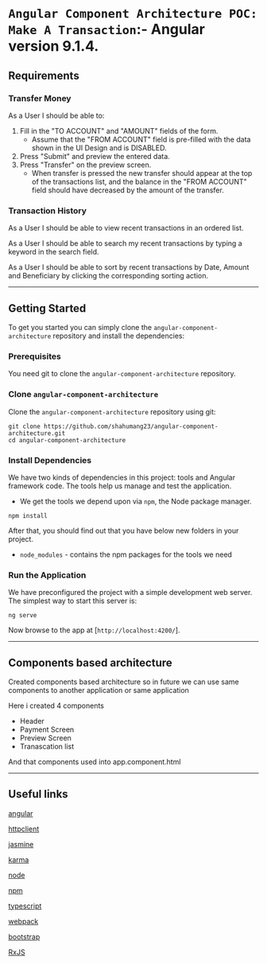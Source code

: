 # `Angular Component Architecture POC: Make A Transaction`:- Angular version 9.1.4.

## Requirements

### Transfer Money

As a User I should be able to:

1. Fill in the "TO ACCOUNT" and "AMOUNT" fields of the form. 
    - Assume that the "FROM ACCOUNT" field is pre-filled with the data shown in the UI Design and is DISABLED.
2. Press "Submit" and preview the entered data.
3. Press "Transfer" on the preview screen. 
    - When transfer is pressed the new transfer should appear at the top of the transactions list, and the balance in the "FROM ACCOUNT" field should have decreased by the amount of the transfer.

### Transaction History

As a User I should be able to view recent transactions in an ordered list.

As a User I should be able to search my recent transactions by typing a keyword in the search field.

As a User I should be able to sort by recent transactions by Date, Amount and Beneficiary by clicking the corresponding sorting action.

***

## Getting Started

To get you started you can simply clone the `angular-component-architecture` repository and install the dependencies:

### Prerequisites

You need git to clone the `angular-component-architecture` repository.

### Clone `angular-component-architecture`

Clone the `angular-component-architecture` repository using git:

```
git clone https://github.com/shahumang23/angular-component-architecture.git
cd angular-component-architecture
```

### Install Dependencies

We have two kinds of dependencies in this project: tools and Angular framework code. The tools help
us manage and test the application.

* We get the tools we depend upon via `npm`, the Node package manager.

```
npm install
```

After that, you should find out that you have
below new folders in your project.

* `node_modules` - contains the npm packages for the tools we need

### Run the Application

We have preconfigured the project with a simple development web server. The simplest way to start
this server is:

```
ng serve
```

Now browse to the app at [`http://localhost:4200/`].

***

## Components based architecture

Created components based architecture so in future we can use same components to another application or same application

Here i created 4 components

- Header
- Payment Screen
- Preview Screen
- Tranascation list

And that components used into app.component.html

***

## Useful links
[angular](https://angular.io/)

[httpclient](https://angular.io/guide/http)

[jasmine](https://jasmine.github.io/)

[karma](https://karma-runner.github.io/)

[node](https://nodejs.org/)

[npm](https://www.npmjs.org/)

[typescript](https://www.typescriptlang.org/)

[webpack](https://webpack.js.org/)

[bootstrap](https://getbootstrap.com/)

[RxJS](https://angular.io/guide/rx-library)
